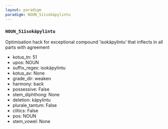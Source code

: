 ```yaml
---
layout: paradigm
paradigm: NOUN_51isokäpylintu
---
```

### ` NOUN_51isokäpylintu `

Optimisation hack for exceptional compound ’isokäpylintu’ that inflects in all parts with agreement
* kotus_tn: 51
* upos: NOUN
* suffix_regex: isokäpylintu
* kotus_av: None
* grade_dir: weaken
* harmony: back
* possessive: False
* stem_diphthong: None
* deletion: käpylintu
* plurale_tantum: False
* clitics: False
* pos: NOUN
* stem_vowel: None
